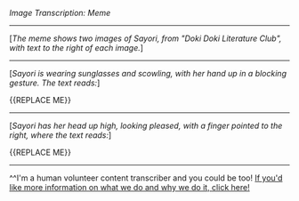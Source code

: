 *Image Transcription: Meme*

---

\[*The meme shows two images of Sayori, from "Doki Doki Literature Club", with text to the right of each image.*]

---

\[*Sayori is wearing sunglasses and scowling, with her hand up in a blocking gesture. The text reads:*]

{{REPLACE ME}}

---

\[*Sayori has her head up high, looking pleased, with a finger pointed to the right, where the text reads:*]

{{REPLACE ME}}

---

^^I'm&#32;a&#32;human&#32;volunteer&#32;content&#32;transcriber&#32;and&#32;you&#32;could&#32;be&#32;too!&#32;[If&#32;you'd&#32;like&#32;more&#32;information&#32;on&#32;what&#32;we&#32;do&#32;and&#32;why&#32;we&#32;do&#32;it,&#32;click&#32;here!](https://www.reddit.com/r/TranscribersOfReddit/wiki/index)